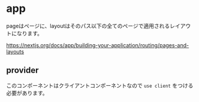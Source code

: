 # app

pageはページに、layoutはそのパス以下の全てのページで適用されるレイアウトになります。

https://nextjs.org/docs/app/building-your-application/routing/pages-and-layouts

## provider

このコンポーネントはクライアントコンポーネントなので `use client` をつける必要があります。
